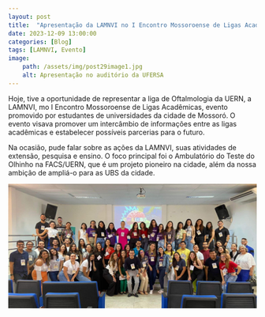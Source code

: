 ```yaml
---
layout: post
title:  "Apresentação da LAMNVI no I Encontro Mossoroense de Ligas Acadêmicas"
date: 2023-12-09 13:00:00
categories: [Blog]
tags: [LAMNVI, Evento]
image: 
    path: /assets/img/post29image1.jpg
    alt: Apresentação no auditório da UFERSA
---
```


Hoje, tive a oportunidade de representar a liga de Oftalmologia da UERN, a LAMNVI, mo I Encontro Mossoroense de Ligas Acadêmicas, evento promovido por estudantes de universidades da cidade de Mossoró. O evento visava promover um intercâmbio de informações entre as ligas acadêmicas e estabelecer possíveis parcerias para o futuro.

Na ocasião, pude falar sobre as ações da LAMNVI, suas atividades de extensão, pesquisa e ensino. O foco principal foi o Ambulatório do Teste do Olhinho na FACS/UERN, que é um projeto pioneiro na cidade, além da nossa ambição de ampliá-o para as UBS da cidade.

![](/assets/img/post29image2.jpg)